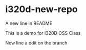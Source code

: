 # i320d-new-repo

A new line in README


This is a demo for I320D OSS Class


New line
a edit on the branch
